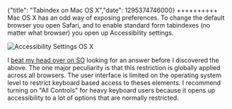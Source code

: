 {"title": "Tabindex on Mac OS X","date": 1295374746000}
++++++++++
Mac OS X has an odd way of exposing preferences. To change the default browser you open Safari, and to enable standard form tabindexes (no matter what browser) you open up Accessibility settings.

![Accessibility Settings OS X][1]

  [1]: http://img810.imageshack.us/img810/5355/screenshot20100701at107.png

I [beat my head over on SO](http://stackoverflow.com/questions/3159782/from-tabindex-include-selects/3160046#3160046) looking for an answer before I discovered the above. The one major peculiarity is that this restriction is globally applied across all browsers. The user interface is limited on the operating system level to restrict keyboard based access to theses elements. I recommend turning on "All Controls" for heavy keyboard users because it opens up accessibility to a lot of options that are normally restricted.